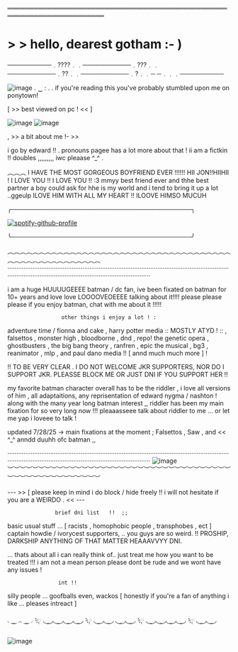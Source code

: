 ════════════════════════════════════════════════════════════════════════




#  > > hello, dearest gotham  :- ) 

──────────﹒????﹒﹒───────────﹒???﹒﹒───────────﹒??﹒﹒───────────﹒?﹒﹒─
─﹒﹒﹒──────────

 
![image](https://github.com/user-attachments/assets/cd96feeb-7f7b-4291-9840-21a551f969b2)
     .                      ‿                               :   . . if you're reading this you've probably stumbled upon me on ponytown!  

 [  >> best viewed on pc ! << ]





 ![image](https://github.com/user-attachments/assets/3a74c869-ddfd-40e3-84e9-55a714c492cd)              ![image](https://github.com/user-attachments/assets/4cf7259d-e126-4b75-824e-430daa662189)



   , >> a bit about me  !- >>

  i go by edward !! . pronouns pagee has a lot more about that !  ii am a fictkin !! doubles ,,,,,,,,, iwc pleaase ^_^ .
  
  ︵︵︵ I HAVE THE MOST GORGEOUS BOYFRIEND EVER !!!!!! HII JON!!HIIHII ! I LOVE YOU !! I LOVE YOU !!  :3 mmyy best friend ever and thhe best partner a boy could ask for hhe is my world and i tend to bring it up a lot ..ggeulp ILOVE HIM WITH ALL MY HEART !! ILOOVE HIMSO MUCUH

  ╭─────────────────────────────────────────╮
  

[![spotify-github-profile](https://spotify-github-profile.kittinanx.com/api/view?uid=ab2a3u6b8cjitzbay6obl1hzp&cover_image=true&theme=natemoo-re&show_offline=false&background_color=000000&interchange=true&bar_color=c0ed7e&bar_color_cover=false)](https://github.com/kittinan/spotify-github-profile)

  ╰─────────────────────────────────────────╯

︵︵︵︵︵︵︵︵︵︵︵︵︵︵︵︵︵︵︵︵︵︵︵︵︵︵︵︵︵︵︵︵︵︵︵︵︵︵︵︵︵︵︵︵︵︵︵︵︵︵︵
‧‧‧‧‧‧‧‧‧‧‧‧‧‧‧‧‧‧‧‧‧‧‧‧‧‧‧‧‧‧‧‧‧‧‧‧‧‧‧‧‧‧‧‧‧‧‧‧‧‧‧‧‧‧‧‧‧‧‧‧‧‧‧‧‧‧‧‧‧‧‧‧‧‧‧‧‧‧‧‧‧‧‧‧‧‧‧‧‧‧‧‧‧‧‧‧‧‧‧‧‧‧‧‧‧‧‧‧‧‧‧‧‧‧‧‧‧‧‧‧‧‧‧‧‧‧‧‧‧‧‧‧‧‧‧‧‧‧‧‧‧‧‧‧‧‧‧‧‧‧‧‧‧‧‧‧‧‧‧‧‧‧‧‧‧‧‧‧‧‧‧‧‧‧‧‧‧‧‧‧‧‧‧‧‧‧‧‧‧‧‧‧‧‧‧‧‧‧‧‧‧‧‧‧

i am a huge HUUUUGEEEE batman / dc fan, ive been fixated on batman for 10+ years and love love LOOOOVEOEEEE talking about it!!!! please please please if you enjoy batman, chat with me about it !!!!!



                     other things i enjoy a lot ! :

    
adventure time  /  fionna and cake  , harry potter media :: MOSTLY ATYD ! :: , falsettos , monster high , bloodborne , dnd , repo! the genetic opera , ghostbusters , the big bang theory , ranfren , epic the musical , bg3 , reanimator , mlp , and paul dano media !! [ annd much much more ]  !

!! TO BE VERY CLEAR . I DO NOT WELCOME JKR SUPPORTERS, NOR DO I SUPPORT JKR. PLEASSE BLOCK ME OR JUST DNI IF YOU SUPPORT HER !!





 my favorite batman character overall has to be the riddler , i love all versions of him , all adaptaitions, any reprisentation of edward nygma / nashton ! along with the many year long batman 
           interest  ,, riddler has been my main fixation for so very long now !!! pleaaasseee talk about riddler to me ... or let me yap i loveee to talk !


updated 7/28/25 -> main fixations at the moment  ;  Falsettos , Saw , and << ^_^   anndd duuhh ofc batman ,, 



‧‧‧‧‧‧‧‧‧‧‧‧‧‧‧‧‧‧‧‧‧‧‧‧‧‧‧‧‧‧‧‧‧‧‧‧‧‧‧‧‧‧‧‧‧‧‧‧‧‧‧‧‧‧‧‧‧‧‧‧‧‧‧‧‧‧‧‧‧‧‧‧‧‧‧‧‧‧‧‧‧‧‧‧‧‧‧‧‧‧‧‧‧‧‧‧‧‧‧‧‧‧‧‧‧‧‧‧‧‧‧‧‧‧‧‧‧‧‧‧‧‧‧‧‧‧‧‧‧‧‧‧‧‧‧‧‧‧‧‧‧‧‧‧‧‧‧‧‧‧‧‧‧‧‧‧‧‧‧‧‧‧‧‧‧‧‧‧‧‧‧‧‧‧‧‧‧‧‧‧‧‧‧‧‧‧‧‧‧‧‧‧‧‧‧‧‧‧‧‧‧‧‧‧ ![image](https://github.com/user-attachments/assets/79b7ef81-6ac6-4d58-89f4-b8d56160688d)
︶︶︶︶︶︶︶︶︶︶︶︶︶︶︶︶︶︶︶︶︶︶︶︶︶︶︶︶︶︶︶︶︶︶︶︶︶︶︶︶︶︶︶︶︶︶︶︶︶︶︶


 --- >> [ please keep in mind i do block / hide freely !! i will not hesitate if you are a WEIRDO . << ---  


                   brief dni list   !!  ;;

basic usual stuff ... [ racists , homophobic people , transphobes , ect ]
captain howdie / ivorycest supporters, .. you guys are so weird.   !! PROSHIP, DARKSHIP ANYTHING OF THAT MATTER HEAAAVVYY DNI. 

  ... thats about all i can really think of.. just treat me how you want to be treated !!! i am not a mean person please dont be rude and we wont have any issues !



                    int !!                      

silly people ... goofballs even, wackos  [ honestly if you're a fan of anything i like ... pleases intreact ]


◟ ͜  ͜ ◞◟ ͜  ͜ ◞  ᛪ༙ ◟ ͜  ͜ ◞◟ ͜  ͜ ◞◟ ͜  ͜ ◞◟ ͜  ͜ ◞  ᛪ༙ ◟ ͜  ͜ ◞◟ ͜  ͜ ◞ ◟ ͜  ͜ ◞◟ ͜  ͜ ◞  ᛪ༙ ◟ ͜  ͜ ◞◟ ͜  ͜ ◞◟ ͜  ͜ ◞◟ ͜  ͜ ◞  ᛪ༙ ◟ ͜  ͜ ◞◟ ͜  ͜ ◞





   ![image](https://github.com/user-attachments/assets/b2556907-5347-4622-96d3-50a53d5f9e33)


